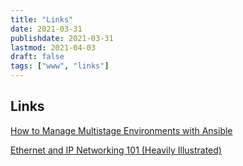 ```yaml
---
title: "Links"
date: 2021-03-31
publishdate: 2021-03-31
lastmod: 2021-04-03
draft: false
tags: ["www", "links"]
---
```


## Links

[How to Manage Multistage Environments with Ansible](https://www.digitalocean.com/community/tutorials/how-to-manage-multistage-environments-with-ansible)

[Ethernet and IP Networking 101 (Heavily Illustrated)](https://iximiuz.com/en/posts/computer-networking-101/)